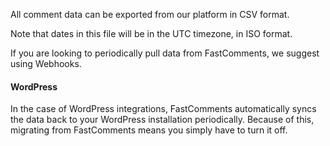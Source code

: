 All comment data can be exported from our platform in CSV format.

Note that dates in this file will be in the UTC timezone, in ISO format.

If you are looking to periodically pull data from FastComments, we suggest using Webhooks.

#### WordPress

In the case of WordPress integrations, FastComments automatically syncs the data back to your WordPress installation
periodically. Because of this, migrating from FastComments means you simply have to turn it off.
